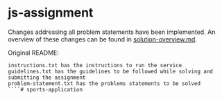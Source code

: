 # js-assignment

Changes addressing all problem statements have been implemented. An overview of these changes can be found in [solution-overview.md](solution-overview.md).

Original README:
````
instructions.txt has the instructions to run the service
guidelines.txt has the guidelines to be followed while solving and submitting the assignment
problem-statement.txt has the problems statements to be solved
````# sports-application

